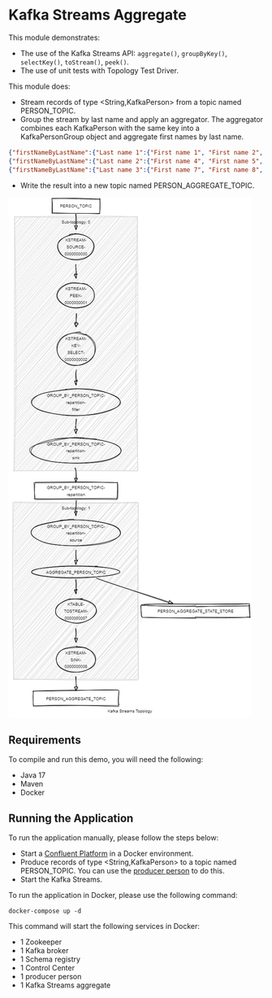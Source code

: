 # Kafka Streams Aggregate

This module demonstrates:

- The use of the Kafka Streams API: `aggregate()`, `groupByKey()`, `selectKey()`, `toStream()`, `peek()`.
- The use of unit tests with Topology Test Driver.

This module does:

- Stream records of type <String,KafkaPerson> from a topic named PERSON_TOPIC.
- Group the stream by last name and apply an aggregator. 
The aggregator combines each KafkaPerson with the same key into a KafkaPersonGroup object and aggregate first names by last name.

```json
{"firstNameByLastName":{"Last name 1":{"First name 1", "First name 2", "First name 3")}}
{"firstNameByLastName":{"Last name 2":{"First name 4", "First name 5", "First name 6")}}
{"firstNameByLastName":{"Last name 3":{"First name 7", "First name 8", "First name 9")}}
```

- Write the result into a new topic named PERSON_AGGREGATE_TOPIC.

![topology.png](topology.png)

## Requirements

To compile and run this demo, you will need the following:

- Java 17
- Maven
- Docker

## Running the Application

To run the application manually, please follow the steps below:

- Start a [Confluent Platform](https://docs.confluent.io/platform/current/quickstart/ce-docker-quickstart.html#step-1-download-and-start-cp) in a Docker environment.
- Produce records of type <String,KafkaPerson> to a topic named PERSON_TOPIC. You can use the [producer person](../specific-producers/kafka-streams-producer-person) to do this.
- Start the Kafka Streams.

To run the application in Docker, please use the following command:

```console
docker-compose up -d
```

This command will start the following services in Docker:

- 1 Zookeeper
- 1 Kafka broker
- 1 Schema registry
- 1 Control Center
- 1 producer person
- 1 Kafka Streams aggregate
